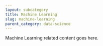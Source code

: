 ```yaml
---
layout: subcategory
title: Machine Learning
slug: machine-learning
parent_category: data-science
---
```


Machine Learning related content goes here.
